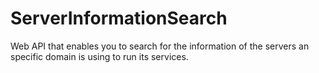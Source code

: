 # ServerInformationSearch
 Web API that enables you to search for the information of the servers an specific domain is using to run its services.
